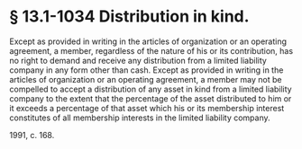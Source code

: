 # § 13.1-1034 Distribution in kind.

<p>Except as provided in writing in the articles of organization or an operating agreement, a member, regardless of the nature of his or its contribution, has no right to demand and receive any distribution from a limited liability company in any form other than cash. Except as provided in writing in the articles of organization or an operating agreement, a member may not be compelled to accept a distribution of any asset in kind from a limited liability company to the extent that the percentage of the asset distributed to him or it exceeds a percentage of that asset which his or its membership interest constitutes of all membership interests in the limited liability company.</p><p>1991, c. 168.</p>